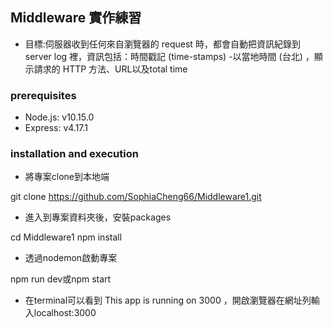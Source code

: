 ## Middleware 實作練習 
- 目標:伺服器收到任何來自瀏覽器的 request 時，都會自動把資訊紀錄到 server log 裡，資訊包括：時間戳記 (time-stamps) -以當地時間 (台北) ，顯示請求的 HTTP 方法、URL以及total time


### prerequisites
- Node.js: v10.15.0
- Express: v4.17.1



### installation and execution
- 將專案clone到本地端

git clone https://github.com/SophiaCheng66/Middleware1.git 

- 進入到專案資料夾後，安裝packages

cd  Middleware1  npm install
  
- 透過nodemon啟動專案

npm run dev或npm start


- 在terminal可以看到 This app is running on 3000
 ，開啟瀏覽器在網址列輸入localhost:3000
 
 
 
